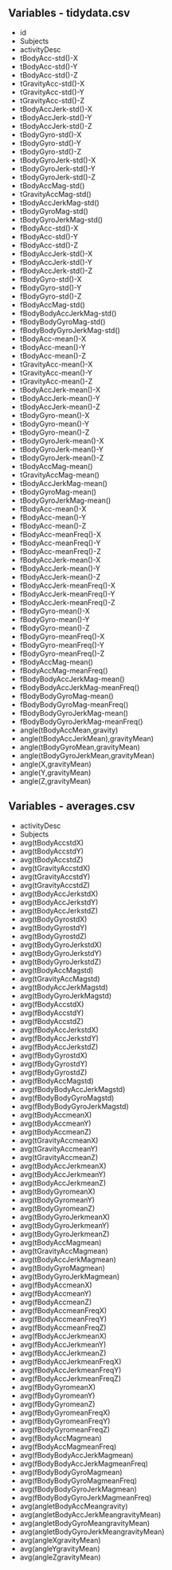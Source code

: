## Variables - tidydata.csv
* id
* Subjects
* activityDesc
* tBodyAcc-std()-X
* tBodyAcc-std()-Y
* tBodyAcc-std()-Z
* tGravityAcc-std()-X
* tGravityAcc-std()-Y
* tGravityAcc-std()-Z
* tBodyAccJerk-std()-X
* tBodyAccJerk-std()-Y
* tBodyAccJerk-std()-Z
* tBodyGyro-std()-X
* tBodyGyro-std()-Y
* tBodyGyro-std()-Z
* tBodyGyroJerk-std()-X
* tBodyGyroJerk-std()-Y
* tBodyGyroJerk-std()-Z
* tBodyAccMag-std()
* tGravityAccMag-std()
* tBodyAccJerkMag-std()
* tBodyGyroMag-std()
* tBodyGyroJerkMag-std()
* fBodyAcc-std()-X
* fBodyAcc-std()-Y
* fBodyAcc-std()-Z
* fBodyAccJerk-std()-X
* fBodyAccJerk-std()-Y
* fBodyAccJerk-std()-Z
* fBodyGyro-std()-X
* fBodyGyro-std()-Y
* fBodyGyro-std()-Z
* fBodyAccMag-std()
* fBodyBodyAccJerkMag-std()
* fBodyBodyGyroMag-std()
* fBodyBodyGyroJerkMag-std()
* tBodyAcc-mean()-X
* tBodyAcc-mean()-Y
* tBodyAcc-mean()-Z
* tGravityAcc-mean()-X
* tGravityAcc-mean()-Y
* tGravityAcc-mean()-Z
* tBodyAccJerk-mean()-X
* tBodyAccJerk-mean()-Y
* tBodyAccJerk-mean()-Z
* tBodyGyro-mean()-X
* tBodyGyro-mean()-Y
* tBodyGyro-mean()-Z
* tBodyGyroJerk-mean()-X
* tBodyGyroJerk-mean()-Y
* tBodyGyroJerk-mean()-Z
* tBodyAccMag-mean()
* tGravityAccMag-mean()
* tBodyAccJerkMag-mean()
* tBodyGyroMag-mean()
* tBodyGyroJerkMag-mean()
* fBodyAcc-mean()-X
* fBodyAcc-mean()-Y
* fBodyAcc-mean()-Z
* fBodyAcc-meanFreq()-X
* fBodyAcc-meanFreq()-Y
* fBodyAcc-meanFreq()-Z
* fBodyAccJerk-mean()-X
* fBodyAccJerk-mean()-Y
* fBodyAccJerk-mean()-Z
* fBodyAccJerk-meanFreq()-X
* fBodyAccJerk-meanFreq()-Y
* fBodyAccJerk-meanFreq()-Z
* fBodyGyro-mean()-X
* fBodyGyro-mean()-Y
* fBodyGyro-mean()-Z
* fBodyGyro-meanFreq()-X
* fBodyGyro-meanFreq()-Y
* fBodyGyro-meanFreq()-Z
* fBodyAccMag-mean()
* fBodyAccMag-meanFreq()
* fBodyBodyAccJerkMag-mean()
* fBodyBodyAccJerkMag-meanFreq()
* fBodyBodyGyroMag-mean()
* fBodyBodyGyroMag-meanFreq()
* fBodyBodyGyroJerkMag-mean()
* fBodyBodyGyroJerkMag-meanFreq()
* angle(tBodyAccMean,gravity)
* angle(tBodyAccJerkMean),gravityMean)
* angle(tBodyGyroMean,gravityMean)
* angle(tBodyGyroJerkMean,gravityMean)
* angle(X,gravityMean)
* angle(Y,gravityMean)
* angle(Z,gravityMean)


## Variables - averages.csv
* activityDesc
* Subjects
* avg(tBodyAccstdX)
* avg(tBodyAccstdY)
* avg(tBodyAccstdZ)
* avg(tGravityAccstdX)
* avg(tGravityAccstdY)
* avg(tGravityAccstdZ)
* avg(tBodyAccJerkstdX)
* avg(tBodyAccJerkstdY)
* avg(tBodyAccJerkstdZ)
* avg(tBodyGyrostdX)
* avg(tBodyGyrostdY)
* avg(tBodyGyrostdZ)
* avg(tBodyGyroJerkstdX)
* avg(tBodyGyroJerkstdY)
* avg(tBodyGyroJerkstdZ)
* avg(tBodyAccMagstd)
* avg(tGravityAccMagstd)
* avg(tBodyAccJerkMagstd)
* avg(tBodyGyroJerkMagstd)
* avg(fBodyAccstdX)
* avg(fBodyAccstdY)
* avg(fBodyAccstdZ)
* avg(fBodyAccJerkstdX)
* avg(fBodyAccJerkstdY)
* avg(fBodyAccJerkstdZ)
* avg(fBodyGyrostdX)
* avg(fBodyGyrostdY)
* avg(fBodyGyrostdZ)
* avg(fBodyAccMagstd)
* avg(fBodyBodyAccJerkMagstd)
* avg(fBodyBodyGyroMagstd)
* avg(fBodyBodyGyroJerkMagstd)
* avg(tBodyAccmeanX)
* avg(tBodyAccmeanY)
* avg(tBodyAccmeanZ)
* avg(tGravityAccmeanX)
* avg(tGravityAccmeanY)
* avg(tGravityAccmeanZ)
* avg(tBodyAccJerkmeanX)
* avg(tBodyAccJerkmeanY)
* avg(tBodyAccJerkmeanZ)
* avg(tBodyGyromeanX)
* avg(tBodyGyromeanY)
* avg(tBodyGyromeanZ)
* avg(tBodyGyroJerkmeanX)
* avg(tBodyGyroJerkmeanY)
* avg(tBodyGyroJerkmeanZ)
* avg(tBodyAccMagmean)
* avg(tGravityAccMagmean)
* avg(tBodyAccJerkMagmean)
* avg(tBodyGyroMagmean)
* avg(tBodyGyroJerkMagmean)
* avg(fBodyAccmeanX)
* avg(fBodyAccmeanY)
* avg(fBodyAccmeanZ)
* avg(fBodyAccmeanFreqX)
* avg(fBodyAccmeanFreqY)
* avg(fBodyAccmeanFreqZ)
* avg(fBodyAccJerkmeanX)
* avg(fBodyAccJerkmeanY)
* avg(fBodyAccJerkmeanZ)
* avg(fBodyAccJerkmeanFreqX)
* avg(fBodyAccJerkmeanFreqY)
* avg(fBodyAccJerkmeanFreqZ)
* avg(fBodyGyromeanX)
* avg(fBodyGyromeanY)
* avg(fBodyGyromeanZ)
* avg(fBodyGyromeanFreqX)
* avg(fBodyGyromeanFreqY)
* avg(fBodyGyromeanFreqZ)
* avg(fBodyAccMagmean)
* avg(fBodyAccMagmeanFreq)
* avg(fBodyBodyAccJerkMagmean)
* avg(fBodyBodyAccJerkMagmeanFreq)
* avg(fBodyBodyGyroMagmean)
* avg(fBodyBodyGyroMagmeanFreq)
* avg(fBodyBodyGyroJerkMagmean)
* avg(fBodyBodyGyroJerkMagmeanFreq)
* avg(angletBodyAccMeangravity)
* avg(angletBodyAccJerkMeangravityMean)
* avg(angletBodyGyroMeangravityMean)
* avg(angletBodyGyroJerkMeangravityMean)
* avg(angleXgravityMean)
* avg(angleYgravityMean)
* avg(angleZgravityMean)

